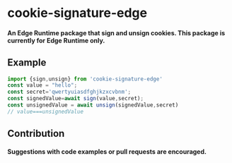 # cookie-signature-edge
#### An Edge Runtime package that sign and unsign cookies. This package is currently for Edge Runtime only.

## Example
```js
import {sign,unsign} from 'cookie-signature-edge'
const value = "hello";
const secret='qwertyuiasdfghjkzxcvbnm';
const signedValue=await sign(value,secret);
const unsignedValue = await unsign(signedValue,secret)
// value===unsignedValue
```
## Contribution
#### Suggestions with code examples or pull requests are encouraged.
